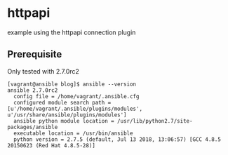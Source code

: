 # httpapi
example using the httpapi connection plugin


## Prerequisite

Only tested with 2.7.0rc2
```
[vagrant@ansible blog]$ ansible --version
ansible 2.7.0rc2
  config file = /home/vagrant/.ansible.cfg
  configured module search path = [u'/home/vagrant/.ansible/plugins/modules', u'/usr/share/ansible/plugins/modules']
  ansible python module location = /usr/lib/python2.7/site-packages/ansible
  executable location = /usr/bin/ansible
  python version = 2.7.5 (default, Jul 13 2018, 13:06:57) [GCC 4.8.5 20150623 (Red Hat 4.8.5-28)]
```
